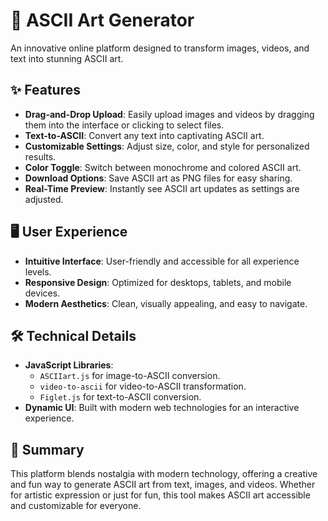 # 🎨 ASCII Art Generator

An innovative online platform designed to transform images, videos, and text into stunning ASCII art.

## ✨ Features

- **Drag-and-Drop Upload**: Easily upload images and videos by dragging them into the interface or clicking to select files.
- **Text-to-ASCII**: Convert any text into captivating ASCII art.
- **Customizable Settings**: Adjust size, color, and style for personalized results.
- **Color Toggle**: Switch between monochrome and colored ASCII art.
- **Download Options**: Save ASCII art as PNG files for easy sharing.
- **Real-Time Preview**: Instantly see ASCII art updates as settings are adjusted.

## 🖥️ User Experience

- **Intuitive Interface**: User-friendly and accessible for all experience levels.
- **Responsive Design**: Optimized for desktops, tablets, and mobile devices.
- **Modern Aesthetics**: Clean, visually appealing, and easy to navigate.

## 🛠️ Technical Details

- **JavaScript Libraries**:
  - `ASCIIart.js` for image-to-ASCII conversion.
  - `video-to-ascii` for video-to-ASCII transformation.
  - `Figlet.js` for text-to-ASCII conversion.
- **Dynamic UI**: Built with modern web technologies for an interactive experience.

## 📌 Summary

This platform blends nostalgia with modern technology, offering a creative and fun way to generate ASCII art from text, images, and videos. Whether for artistic expression or just for fun, this tool makes ASCII art accessible and customizable for everyone.
